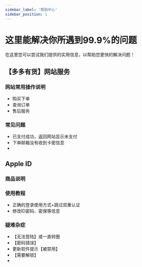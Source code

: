 ```yaml
---
sidebar_label: '帮助中心'
sidebar_position: 1
---
```


# 这里能解决你所遇到99.9%的问题

在这里您可以尝试我们提供的实用信息，以帮助您更快的解决问题！



## 【多多有货】网站服务

### 网站常用操作说明
 - 购买下单
 - 查询订单
 - 售后服务

### 常见问题

 - 已支付成功，返回网站显示未支付
 - 下单邮箱没有收到卡密信息
 - 


## Apple ID
### 商品说明
### 使用教程
 - 正确的登录使用方式+跳过双重认证
 - 修改ID密码、密保等信息
### 疑难杂症
 - 【无法登陆】或一直转圈
 - 【密码错误】
 - 更新软件提示【被禁用】
 - 【需要解锁】
 - 

<!--stackedit_data:
eyJoaXN0b3J5IjpbLTE2ODM5MDIxNzQsLTgyMTY4ODg1LC0zMT
QwMjA3NTUsLTI5ODc2MTU0Myw0ODc0MDc4MzUsMTM2NzQ5ODYz
MF19
-->